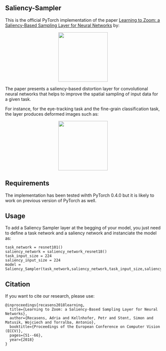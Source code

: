 ## Saliency-Sampler
This is the official PyTorch implementation of the paper [Learning to Zoom: a Saliency-Based Sampling Layer for Neural Networks](http://openaccess.thecvf.com/content_ECCV_2018/papers/Adria_Recasens_Learning_to_Zoom_ECCV_2018_paper.pdf) by: 

<div align="center">
<img src="https://raw.githubusercontent.com/recasens/Saliency-Sampler/master/images/author_list.png" height="160px">
</div>

The paper presents a saliency-based distortion layer for convolutional neural networks that helps to improve the spatial sampling of input data for a given task.

For instance, for the eye-tracking task and the fine-grain classification task, the layer produces deformed images such as:

<div align="center">
<img src="https://raw.githubusercontent.com/recasens/Saliency-Sampler/master/images/augmentation_image.png" height="160px">
</div>


## Requirements
The implementation has been tested wihth PyTorch 0.4.0 but it is likely to work on previous version of PyTorch as well. 

## Usage
To add a Saliency Sampler layer at the begging of your model, you just need to define a task network and a saliency network and instanciate the model as:
```
task_network = resnet101()
saliency_network = saliency_network_resnet18()
task_input_size = 224
saliency_input_size = 224
model = Saliency_Sampler(task_network,saliency_network,task_input_size,saliency_input_size)
```


## Citation
If you want to cite our research, please use:
```
@inproceedings{recasens2018learning,
  title={Learning to Zoom: a Saliency-Based Sampling Layer for Neural Networks},
  author={Recasens, Adria and Kellnhofer, Petr and Stent, Simon and Matusik, Wojciech and Torralba, Antonio},
  booktitle={Proceedings of the European Conference on Computer Vision (ECCV)},
  pages={51--66},
  year={2018}
}
```